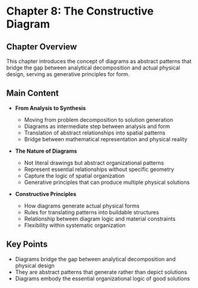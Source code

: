 # Chapter 8: The Constructive Diagram

## Chapter Overview
This chapter introduces the concept of diagrams as abstract patterns that bridge the gap between analytical decomposition and actual physical design, serving as generative principles for form.

## Main Content
- **From Analysis to Synthesis**
  - Moving from problem decomposition to solution generation
  - Diagrams as intermediate step between analysis and form
  - Translation of abstract relationships into spatial patterns
  - Bridge between mathematical representation and physical reality

- **The Nature of Diagrams**
  - Not literal drawings but abstract organizational patterns
  - Represent essential relationships without specific geometry
  - Capture the logic of spatial organization
  - Generative principles that can produce multiple physical solutions

- **Constructive Principles**
  - How diagrams generate actual physical forms
  - Rules for translating patterns into buildable structures
  - Relationship between diagram logic and material constraints
  - Flexibility within systematic organization

## Key Points
- Diagrams bridge the gap between analytical decomposition and physical design
- They are abstract patterns that generate rather than depict solutions
- Diagrams embody the essential organizational logic of good solutions